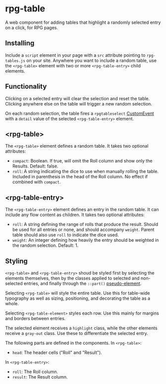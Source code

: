 # rpg-table
A web component for adding tables that highlight a randomly selected entry on
a click, for RPG pages.

## Installing
Include a `script` element in your page with a `src` attribute pointing to
`rpg-tables.js` on your site. Anywhere you want to include a random table, use
the `<rpg-table>` element with two or more `<rpg-table-entry>` child elements.

## Functionality
Clicking on a selected entry will clear the selection and reset the table.
Clicking anywhere else on the table will trigger a new random selection.

On each random selection, the table fires a `rpgtableselect` [CustomEvent]
with a `detail` value of the selected `<rpg-table-entry>` element.

## \<rpg-table\>
The `<rpg-table>` element defines a random table. It takes two optional attributes:

- `compact`: Boolean. If true, will omit the Roll column and show only the
  Results. Default: false.
- `roll`: A string indicating the dice to use when manually rolling the table.
  Included in parenthesis in the head of the Roll column. No effect if combined
  with `compact`.

## \<rpg-table-entry\>
The `<rpg-table-entry>` element defines an entry in the random table. It can
include any flow content as children. It takes two optional attributes: 

- `roll`: A string defining the range of rolls that produce the result. Should
  be used for all entries or none, and should accompany `weight`. Parent table
  should also use `roll` to indicate the dice used.
- `weight`: An integer defining how heavily the entry should be weighted in the 
  random selection. Default: 1.

## Styling
`<rpg-table>` and `<rpg-table-entry>` shoud be styled first by selecting the
elements themselves, then by the classes applied to selected and non-selected
entries, and finally through the `::part()` [pseudo-element].

Selecting `<rpg-table>` will style the entire table. Use this for table-wide typography as well as sizing, positioning, and decorating the table as a whole.

Selecting `<rpg-table-element>` styles each row. Use this mainly for margins and
borders between entries.

The selected element receives a `highlight` class, while the other elements receive a `gray-out` class. Use these to differentiate the selected entry.

The following parts are defined in the components. In `<rpg-table>`:

- `head`: The header cells ("Roll" and "Result").

In `<rpg-table-entry>`:

- `roll`: The Roll column.
- `result`: The Result column.


[CustomEvent]: https://developer.mozilla.org/en-US/docs/Web/API/CustomEvent
[pseudo-element]: https://developer.mozilla.org/en-US/docs/Web/CSS/::part